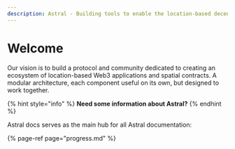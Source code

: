 ```yaml
---
description: Astral - Building tools to enable the location-based decentralized web.
---
```


# Welcome

Our vision is to build a protocol and community dedicated to creating an ecosystem of location-based Web3 applications and spatial contracts. A modular architecture, each component useful on its own, but designed to work together.

{% hint style="info" %}
**Need some information about Astral?**
{% endhint %}

Astral docs serves as the main hub for all Astral documentation:

{% page-ref page="progress.md" %}









